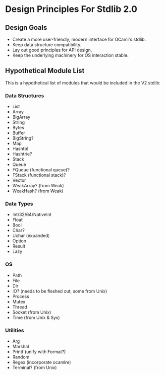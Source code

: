 # Design Principles For Stdlib 2.0

## Design Goals
* Create a more user-friendly, modern interface for OCaml's stdlib.
* Keep data structure compatibility.
* Lay out good principles for API design.
* Keep the underlying machinery for OS interaction stable.

## Hypothetical Module List

This is a hypothetical list of modules that would be included in the V2 stdlib:

### Data Structures

* List
* Array
* BigArray
* String
* Bytes
* Buffer
* BigString?
* Map
* Hashtbl
* Hashtrie?
* Stack
* Queue
* FQueue (functional queue)?
* FStack (functional stack)?
* Vector
* WeakArray? (from Weak)
* WeakHash? (from Weak)

### Data Types

* Int/32/64/NativeInt
* Float
* Bool
* Char?
* Uchar (expanded)
* Option
* Result
* Lazy

### OS

* Path
* File
* Dir
* IO? (needs to be fleshed out, some from Unix)
* Process
* Mutex
* Thread
* Socket (from Unix)
* Time (from Unix & Sys)

### Utilities

* Arg
* Marshal
* Printf (unify with Format?)
* Random
* Regex (incorporate ocamlre)
* Terminal? (from Unix)
